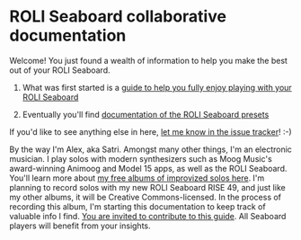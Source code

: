 # ROLI Seaboard collaborative documentation

Welcome! You just found a wealth of information to help you make the best out of your ROLI Seaboard.

1. What was first started is a [guide to help you fully enjoy playing with your ROLI Seaboard](playing/)

2. Eventually you'll find [documentation of the ROLI Seaboard presets](presets/)

If you'd like to see anything else in here, [let me know in the issue tracker](https://github.com/alexandreleroux/Seaboard/issues)! :-)

By the way I'm Alex, aka Satri. Amongst many other things, I'm an electronic musician. I play solos with modern synthesizers such as Moog Music's award-winning Animoog and Model 15 apps, as well as the ROLI Seaboard. You'll learn more about [my free albums of improvized solos here](http://animoog.org/satri).  I'm planning to record solos with my new ROLI Seaboard RISE 49, and just like my other albums, it will be Creative Commons-licensed. In the process of recording this album, I'm starting this documentation to keep track of valuable info I find. [You are invited to contribute to this guide](contribute.md). All Seaboard players will benefit from your insights.
